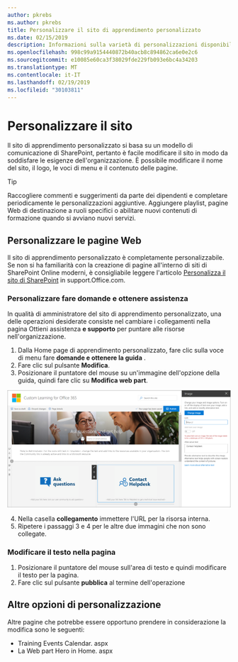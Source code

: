 ```yaml
---
author: pkrebs
ms.author: pkrebs
title: Personalizzare il sito di apprendimento personalizzato
ms.date: 02/15/2019
description: Informazioni sulla varietà di personalizzazioni disponibili con l'apprendimento personalizzato per Office 365
ms.openlocfilehash: 998c99a9154440872b40acb8c894862ca6e0e2c6
ms.sourcegitcommit: e10085e60ca3f38029fde229fb093e6bc4a34203
ms.translationtype: MT
ms.contentlocale: it-IT
ms.lasthandoff: 02/19/2019
ms.locfileid: "30103811"
---
```

# <a name="customize-the-site"></a>Personalizzare il sito

Il sito di apprendimento personalizzato si basa su un modello di comunicazione di SharePoint, pertanto è facile modificare il sito in modo da soddisfare le esigenze dell'organizzazione. È possibile modificare il nome del sito, il logo, le voci di menu e il contenuto delle pagine. 

> [!TIP]
> Raccogliere commenti e suggerimenti da parte dei dipendenti e completare periodicamente le personalizzazioni aggiuntive.  Aggiungere playlist, pagine Web di destinazione a ruoli specifici o abilitare nuovi contenuti di formazione quando si avviano nuovi servizi. 

## <a name="customize-web-pages"></a>Personalizzare le pagine Web

Il sito di apprendimento personalizzato è completamente personalizzabile. Se non si ha familiarità con la creazione di pagine all'interno di siti di SharePoint Online moderni, è consigliabile leggere l'articolo [Personalizza il sito di SharePoint](https://support.office.com/en-us/article/customize-your-sharepoint-site-320b43e5-b047-4fda-8381-f61e8ac7f59b) in support.Office.com. 

### <a name="customize-ask-questions-and-get-help"></a>Personalizzare fare domande e ottenere assistenza

In qualità di amministratore del sito di apprendimento personalizzato, una delle operazioni desiderate consiste nel cambiare i collegamenti nella pagina Ottieni assistenza **e supporto** per puntare alle risorse nell'organizzazione. 

1.  Dalla Home page di apprendimento personalizzato, fare clic sulla voce di menu fare **domande e ottenere la guida** .
2.  Fare clic sul pulsante **Modifica**.
3.  Posizionare il puntatore del mouse su un'immagine dell'opzione della guida, quindi fare clic su **Modifica web part**.

![CG-EDITHELP. png](media/cg-edithelp.png)

4.  Nella casella **collegamento** immettere l'URL per la risorsa interna. 
5.  Ripetere i passaggi 3 e 4 per le altre due immagini che non sono collegate.

### <a name="change-the-text-on-the-page"></a>Modificare il testo nella pagina

1. Posizionare il puntatore del mouse sull'area di testo e quindi modificare il testo per la pagina. 
2. Fare clic sul pulsante **pubblica** al termine dell'operazione

## <a name="other-customization-options"></a>Altre opzioni di personalizzazione
Altre pagine che potrebbe essere opportuno prendere in considerazione la modifica sono le seguenti:

- Training Events Calendar. aspx
- La Web part Hero in Home. aspx

